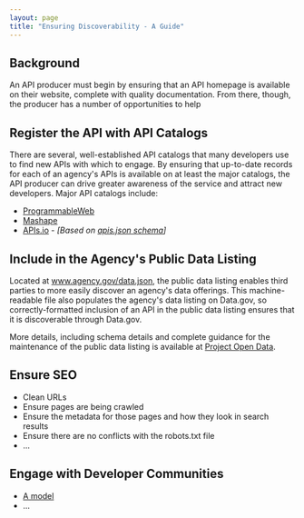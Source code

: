 ```yaml
---
layout: page
title: "Ensuring Discoverability - A Guide"
---
```


## Background

An API producer must begin by ensuring that an API homepage is available on their website, complete with quality documentation.  From there, though, the producer has a number of opportunities to help 

## Register the API with API Catalogs

There are several, well-established API catalogs that many developers use to find new APIs with which to engage.  By ensuring that up-to-date records for each of an agency's APIs is available on at least the major catalogs, the API producer can drive greater awareness of the service and attract new developers.  Major API catalogs include: 

* [ProgrammableWeb](http://www.programmableweb.com/apis/directory)
* [Mashape](http://www.mashape.com/explore)
* [APIs.io](http://apis.io/) - *[Based on [apis.json schema](http://apisjson.org/)]*

## Include in the Agency's Public Data Listing 

Located at www.agency.gov/data.json, the public data listing enables third parties to more easily discover an agency's data offerings.  This machine-readable file also populates the agency's data listing on Data.gov, so correctly-formatted inclusion of an API in the public data listing ensures that it is discoverable through Data.gov.  

More details, including schema details and complete guidance for the maintenance of the public data listing is available at [Project Open Data](http://project-open-data.github.io).  

## Ensure SEO 

* Clean URLs
* Ensure pages are being crawled
* Ensure the metadata for those pages and how they look in search results 
* Ensure there are no conflicts with the robots.txt file
* ...

## Engage with Developer Communities 

* [A model](http://18f.github.io/API-All-the-X/pages/developer_engagement-a_model)
* ...

